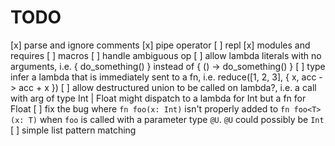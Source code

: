 # TODO

[x] parse and ignore comments
[x] pipe operator
[ ] repl
[x] modules and requires
[ ] macros
[ ] handle ambiguous op
[ ] allow lambda literals with no arguments, i.e. { do_something() } instead of { () -> do_something() }
[ ] type infer a lambda that is immediately sent to a fn, i.e. reduce([1, 2, 3], { x, acc -> acc + x })
[ ] allow destructured union to be called on lambda?, i.e. a call with arg of type Int | Float might dispatch to a lambda for Int but a fn for Float
[ ] fix the bug where `fn foo(x: Int)` isn't properly added to `fn foo<T>(x: T)` when `foo` is called with a parameter type `@U`. `@U` could possibly be `Int`
[ ] simple list pattern matching
